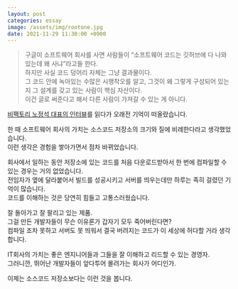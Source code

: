 ```yaml
---
layout: post
categories: essay
image: /assets/img/rootone.jpg
date: 2021-11-29 11:30:00 +0900
---
```


> 구글이 소프트웨어 회사를 사면 사람들이 “소프트웨어 코드는 깃허브에 다 나와 있는데 왜 사냐”라고들 한다.  
> 하지만 사실 코드 덩어리 자체는 그냥 결과물이다.  
> 그 코드 안에 녹아있는 수많은 시행착오를 알고, 그것이 왜 그렇게 구성되어 있는지 그 설계를 갖고 있는 사람이 핵심 자산이다.  
> 이건 글로 써준다고 해서 다른 사람이 가져갈 수 있는 게 아니다.  

[비팩토리 노정석 대표의 인터뷰](https://byline.network/2021/11/24-144/)를 읽다가 오래전 기억이 떠올랐습니다.  

한 때 소프트웨어 회사의 가치는 소스코드 저장소의 크기와 질에 비례한다라고 생각했었습니다.  
이런 생각은 경험을 쌓아가면서 점차 바뀌었습니다.  

회사에서 일하는 동안 저장소에 있는 코드를 처음 다운로드받아서 한 번에 컴파일할 수 있는 경우는 거의 없었습니다.  
전임자가 옆에 달라붙어서 빌드를 성공시키고 서버를 띄우는데만 하루는 족히 걸렸던 기억이 많습니다.  
코드를 이해하는 것은 당연히 힘들고 고통스러웠습니다.  

잘 돌아가고 잘 팔리고 있는 제품.  
그걸 만든 개발자들이 무슨 이유론가 갑자기 모두 죽어버린다면?  
컴파일 조차 못하고 서버도 못 띄워서 결국 버려지는 코드가 이 세상에 허다할 거라 생각합니다.

IT회사의 가치는 좋은 엔지니어들과 그들을 잘 이해하고 리드할 수 있는 경영자.  
그러니깐, 뛰어난 개발자들이 앞다투어 몰려가는 회사가 어디인가.

이제는 소스코드 저장소보다는 이런 것을 봅니다.